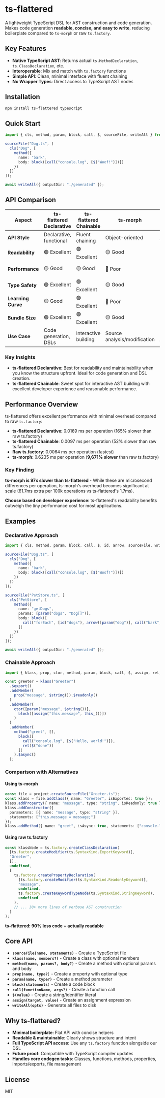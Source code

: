 # ts-flattered

A lightweight TypeScript DSL for AST construction and code generation. Makes code generation **readable, concise, and easy to write**, reducing boilerplate compared to `ts-morph` or raw `ts.factory`.

## Key Features

- **Native TypeScript AST**: Returns actual `ts.MethodDeclaration`, `ts.ClassDeclaration`, etc.
- **Interoperable**: Mix and match with `ts.factory` functions
- **Simple API**: Clean, minimal interface with fluent chaining
- **No Wrapper Types**: Direct access to TypeScript AST nodes

## Installation

```bash
npm install ts-flattered typescript
```

## Quick Start

```typescript
import { cls, method, param, block, call, $, sourceFile, writeAll } from "ts-flattered";

sourceFile("Dog.ts", [
  cls("Dog", [
    method({ 
      name: "bark", 
      body: block([call("console.log", [$("Woof!")])])
    })
  ])
]);

await writeAll({ outputDir: "./generated" });
```

## API Comparison

| Aspect | ts-flattered Declarative | ts-flattered Chainable | ts-morph | ts.factory |
|--------|------------------------|-----------------------|----------|------------|
| **API Style** | Declarative, functional | Fluent chaining | Object-oriented | Imperative factory |
| **Readability** | 🟢 Excellent | 🟢 Excellent | 🟡 Good | 🔴 Poor |
| **Performance** | 🟡 Good | 🟡 Good | 🔴 Poor | 🟢 Excellent |
| **Type Safety** | 🟢 Excellent | 🟢 Excellent | 🟡 Good | 🟢 Excellent |
| **Learning Curve** | 🟡 Good | 🟢 Excellent | 🔴 Poor | 🔴 Poor |
| **Bundle Size** | 🟢 Excellent | 🟢 Excellent | 🟡 Good | 🟢 Excellent |
| **Use Case** | Code generation, DSLs | Interactive building | Source analysis/modification | Low-level AST work |

### Key Insights

- **ts-flattered Declarative**: Best for readability and maintainability when you know the structure upfront. Ideal for code generation and DSL creation.
- **ts-flattered Chainable**: Sweet spot for interactive AST building with excellent developer experience and reasonable performance.

## Performance Overview

ts-flattered offers excellent performance with minimal overhead compared to raw `ts.factory`:

- **ts-flattered Declarative**: 0.0169 ms per operation (165% slower than raw ts.factory)
- **ts-flattered Chainable**: 0.0097 ms per operation (52% slower than raw ts.factory)
- **Raw ts.factory**: 0.0064 ms per operation (fastest)
- **ts-morph**: 0.6235 ms per operation (**9,671% slower** than raw ts.factory)

### Key Finding
**ts-morph is 97x slower than ts-flattered** - While these are microsecond differences per operation, ts-morph's overhead becomes significant at scale (61.7ms extra per 100k operations vs ts-flattered's 1.7ms).

**Choose based on developer experience**: ts-flattered's readability benefits outweigh the tiny performance cost for most applications.

## Examples

### Declarative Approach
```typescript
import { cls, method, param, block, call, $, id, arrow, sourceFile, writeAll } from "ts-flattered";

sourceFile("Dog.ts", [
  cls("Dog", [
    method({ 
      name: "bark", 
      body: block([call("console.log", [$("Woof!")])])
    })
  ])
]);

sourceFile("PetStore.ts", [
  cls("PetStore", [
    method({
      name: "getDogs",
      params: [param("dogs", "Dog[]")],
      body: block([
        call("forEach", [id("dogs"), arrow([param("dog")], call("bark", [id("dog")]))])
      ])
    })
  ])
]);

await writeAll({ outputDir: "./generated" });
```

### Chainable Approach
```typescript
import { klass, prop, ctor, method, param, block, call, $, assign, ret, this_, $string } from "ts-flattered";

const greeter = klass("Greeter")
  .$export()
  .addMember(
    prop("message", $string()).$readonly()
  )
  .addMember(
    ctor([param("message", $string())], 
      block([assign("this.message", this_())])
    )
  )
  .addMember(
    method("greet", [], 
      block([
        call("console.log", [$("Hello, world!")]),
        ret($("done"))
      ])
    ).$async()
  );
```

### Comparison with Alternatives

#### Using ts-morph
```ts
const file = project.createSourceFile("Greeter.ts");
const klass = file.addClass({ name: "Greeter", isExported: true });
klass.addProperty({ name: "message", type: "string", isReadonly: true });
klass.addConstructor({
  parameters: [{ name: "message", type: "string" }],
  statements: ["this.message = message;"]
});
klass.addMethod({ name: "greet", isAsync: true, statements: ["console.log('Hello, world!');", "return 'done';"] });
```

#### Using raw ts.factory
```ts
const klassNode = ts.factory.createClassDeclaration(
  [ts.factory.createModifier(ts.SyntaxKind.ExportKeyword)],
  "Greeter",
  [],
  undefined,
  [
    ts.factory.createPropertyDeclaration(
      [ts.factory.createModifier(ts.SyntaxKind.ReadonlyKeyword)],
      "message",
      undefined,
      ts.factory.createKeywordTypeNode(ts.SyntaxKind.StringKeyword),
      undefined
    ),
    // ... 30+ more lines of verbose AST construction
  ]
);
```

**ts-flattered: 90% less code + actually readable**

## Core API

- **`sourceFile(name, statements)`** - Create a TypeScript file
- **`klass(name, members?)`** - Create a class with optional members
- **`method(name, params?, body?)`** - Create a method with optional params and body
- **`prop(name, type?)`** - Create a property with optional type
- **`param(name, type?)`** - Create a method parameter
- **`block(statements)`** - Create a code block
- **`call(functionName, args?)`** - Create a function call
- **`$(value)`** - Create a string/identifier literal
- **`assign(target, value)`** - Create an assignment expression
- **`writeAll(opts)`** - Generate all files to disk

## Why ts-flattered?

- **Minimal boilerplate**: Flat API with concise helpers
- **Readable & maintainable**: Clearly shows structure and intent
- **Full TypeScript API access**: Use any `ts.factory` function alongside our DSL
- **Future proof**: Compatible with TypeScript compiler updates
- **Handles core codegen tasks**: Classes, functions, methods, properties, imports/exports, file management

## License

MIT
